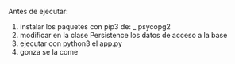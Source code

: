 

Antes de ejecutar:

1) instalar los paquetes con pip3 de:
  _ psycopg2
2) modificar en la clase Persistence los datos de acceso a la base 
3) ejecutar con python3 el app.py
4) gonza se la come